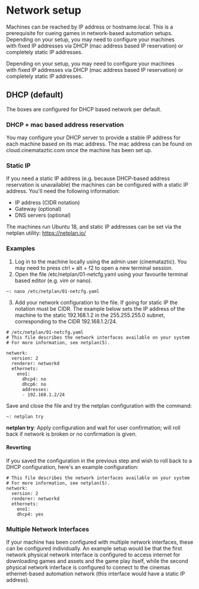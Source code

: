 # Network setup
Machines can be reached by IP address or hostname.local. This is a prerequisite for cueing games in network-based automation setups.
Depending on your setup, you may need to configure your machines with fixed IP addresses via DHCP (mac address based IP reservation) or completely static IP addresses.

Depending on your setup, you may need to configure your machines with fixed IP addresses via DHCP (mac address based IP reservation) or completely static IP addresses.

## DHCP (default)
The boxes are configured for DHCP based network per default.

### DHCP + mac based address reservation
You may configure your DHCP server to provide a stable IP address for each machine based on its mac address. The mac address can be found on cloud.cinemataztic.com once the machine has been set up.

### Static IP
If you need a static IP address (e.g. because DHCP-based address reservation is unavailable) the machines can be configured with a static IP address.
You'll need the following information:
- IP address (CIDR notation)
- Gateway (optional)
- DNS servers (optional)

The machines run Ubuntu 18, and static IP addresses can be set via the netplan utility: https://netplan.io/

### Examples
1. Log in to the machine locally using the admin user (cinemataztic). You may need to press ctrl + alt + f2 to open a new terminal session.
2. Open the file /etc/netplan/01-netcfg.yaml using your favourite terminal based editor (e.g. vim or nano).
```
~: nano /etc/netplan/01-netcfg.yaml
```
3. Add your network configuration to the file. If going for static IP the notation must be CIDR. The example below sets the IP address of the machine to the static 192.168.1.2 in the 255.255.255.0 subnet, corresponding to the CIDR 192.168.1.2/24.

```
# /etc/netplan/01-netcfg.yaml 
# This file describes the network interfaces available on your system 
# For more information, see netplan(5). 

network:
  version: 2
  renderer: networkd
  ethernets:
    eno1:
      dhcp4: no
      dhcp6: no
      addresses:
      - 192.168.1.2/24
```
Save and close the file and try the netplan configuration with the command:

```
~: netplan try
```
**netplan try**: Apply configuration and wait for user confirmation; will roll back if network is broken or no confirmation is given.

#### Reverting
If you saved the configuration in the previous step and wish to roll back to a DHCP configuration, here's an example configuration:
```
# This file describes the network interfaces available on your system 
# For more information, see netplan(5). 
network:   
  version: 2   
  renderer: networkd   
  ethernets:     
    eno1:       
    dhcp4: yes
```

### Multiple Network Interfaces
If your machine has been configured with multiple network interfaces, these can be configured individually. An example setup would be that the first network physical network interface is configured to access internet for downloading games and assets and the game play itself, while the second physical network interface is configured to connect to the cinemas ethernet-based automation network (this interface would have a static IP address).
